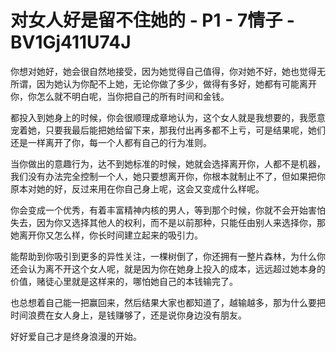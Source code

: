 # 对女人好是留不住她的 - P1 - 7情子 - BV1Gj411U74J

你想对她好，她会很自然地接受，因为她觉得自己值得，你对她不好，她也觉得无所谓，因为她认为你配不上她，无论你做了多少，做得有多好，她都有可能离开你，你怎么就不明白呢，当你把自己的所有时间和金钱。

都投入到她身上的时候，你会很顺理成章地认为，这个女人就是我想要的，我愿意宠着她，只要我最后能把她给留下来，那我付出再多都不上亏，可是结果呢，她们还是一样离开了你，每一个人都有自己的行为准则。

当你做出的意趣行为，达不到她标准的时候，她就会选择离开你，人都不是机器，我们没有办法完全控制一个人，她只要想离开你，你根本就制止不了，但如果把你原本对她的好，反过来用在你自己身上呢，这会又变成什么样呢。

你会变成一个优秀，有着丰富精神内核的男人，等到那个时候，你就不会开始害怕失去，因为你又选择其他人的权利，而不是以前那种，只能任由别人来选择你，那她离开你又怎么样，你长时间建立起来的吸引力。

能帮助到你吸引到更多的异性关注，一棵树倒了，你还拥有一整片森林，为什么你还会认为离不开这个女人呢，就是因为你在她身上投入的成本，远远超过她本身的价值，赌徒心里就是这样来的，哪怕她自己的本钱输完了。

也总想着自己能一把赢回来，然后结果大家也都知道了，越输越多，那为什么要把时间浪费在女人身上，是钱赚够了，还是说你身边没有朋友。

好好爱自己才是终身浪漫的开始。